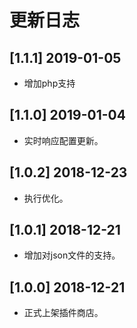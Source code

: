 # 更新日志

## [1.1.1] 2019-01-05
- 增加php支持 

## [1.1.0] 2019-01-04
- 实时响应配置更新。

## [1.0.2] 2018-12-23
- 执行优化。

## [1.0.1] 2018-12-21
- 增加对json文件的支持。

## [1.0.0] 2018-12-21
- 正式上架插件商店。